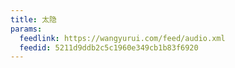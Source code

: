 ```yaml
---
title: 太隐
params:
  feedlink: https://wangyurui.com/feed/audio.xml
  feedid: 5211d9ddb2c5c1960e349cb1b83f6920
---
```

